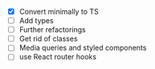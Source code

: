 - [x] Convert minimally to TS
- [ ] Add types
- [ ] Further refactorings
- [ ] Get rid of classes
- [ ] Media queries and styled components
- [ ] use React router hooks